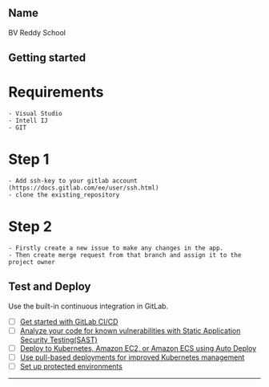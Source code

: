 ## Name
BV Reddy School

## Getting started

# Requirements
    - Visual Studio
    - Intell IJ
    - GIT

# Step 1
    - Add ssh-key to your gitlab account (https://docs.gitlab.com/ee/user/ssh.html)
    - clone the existing_repository

# Step 2
    - Firstly create a new issue to make any changes in the app.
    - Then create merge request from that branch and assign it to the project owner

## Test and Deploy

Use the built-in continuous integration in GitLab.

- [ ] [Get started with GitLab CI/CD](https://docs.gitlab.com/ee/ci/quick_start/index.html)
- [ ] [Analyze your code for known vulnerabilities with Static Application Security Testing(SAST)](https://docs.gitlab.com/ee/user/application_security/sast/)
- [ ] [Deploy to Kubernetes, Amazon EC2, or Amazon ECS using Auto Deploy](https://docs.gitlab.com/ee/topics/autodevops/requirements.html)
- [ ] [Use pull-based deployments for improved Kubernetes management](https://docs.gitlab.com/ee/user/clusters/agent/)
- [ ] [Set up protected environments](https://docs.gitlab.com/ee/ci/environments/protected_environments.html)

***
